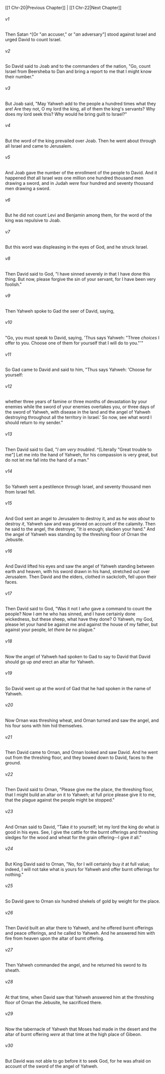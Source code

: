 ﻿---
aliases:
  - 1 Chronicles 21
---

[[1 Chr-20|Previous Chapter]] | [[1 Chr-22|Next Chapter]]

###### v1
Then Satan ^[Or "_an_ accuser," or "_an_ adversary"] stood against Israel and urged David to count Israel.

###### v2
So David said to Joab and to the commanders of the nation, "Go, count Israel from Beersheba to Dan and bring a report to me that I might know their number."

###### v3
But Joab said, "May Yahweh add to the people a hundred times what they are! Are they not, O my lord the king, all of them the king's servants? Why does my lord seek this? Why would he bring guilt to Israel?"

###### v4
But the word of the king prevailed over Joab. Then he went about through all Israel and came to Jerusalem.

###### v5
And Joab gave the number of the enrollment of the people to David. And it happened _that_ all Israel _was_ one million one hundred thousand men drawing a sword, and in Judah _were_ four hundred and seventy thousand men drawing a sword.

###### v6
But he did not count Levi and Benjamin among them, for the word of the king was repulsive to Joab.

###### v7
But this word was displeasing in the eyes of God, and he struck Israel.

###### v8
Then David said to God, "I have sinned severely _in_ that I have done this thing. But now, please forgive the sin of your servant, for I have been very foolish."

###### v9
Then Yahweh spoke to Gad the seer of David, saying,

###### v10
"Go, you must speak to David, saying, 'Thus says Yahweh: "Three _choices_ I offer to you. Choose one of them for yourself that I will do to you."'"

###### v11
So Gad came to David and said to him, "Thus says Yahweh: 'Choose for yourself:

###### v12
whether three years of famine or three months of devastation by your enemies while the sword of your enemies overtakes you, or three days of the sword of Yahweh, with disease in the land and the angel of Yahweh destroying throughout all the territory in Israel.' So now, see what word I should return to my sender."

###### v13
Then David said to Gad, "_I am very troubled_. ^[Literally "Great trouble to me"] Let me into the hand of Yahweh, for his compassion is very great, but do not let me fall into the hand of a man."

###### v14
So Yahweh sent a pestilence through Israel, and seventy thousand men from Israel fell.

###### v15
And God sent an angel to Jerusalem to destroy it, and as _he was about_ to destroy _it_, Yahweh saw and was grieved on account of the calamity. Then he said to the angel, the destroyer, "_It is_ enough; slacken your hand." And the angel of Yahweh was standing by the threshing floor of Ornan the Jebusite.

###### v16
And David lifted his eyes and saw the angel of Yahweh standing between earth and heaven, with his sword drawn in his hand, stretched out over Jerusalem. Then David and the elders, clothed in sackcloth, fell upon their faces.

###### v17
Then David said to God, "Was it not I _who_ gave a command to count the people? Now I _am_ he who has sinned, and I have certainly done wickedness, but these sheep, what have they done? O Yahweh, my God, please let your hand be against me and against the house of my father, but against your people, _let there be_ no plague."

###### v18
Now the angel of Yahweh had spoken to Gad to say to David that David should go up _and_ erect an altar for Yahweh.

###### v19
So David went up at the word of Gad that he had spoken in the name of Yahweh.

###### v20
Now Ornan was threshing wheat, and Ornan turned and saw the angel, and his four sons with him hid themselves.

###### v21
Then David came to Ornan, and Ornan looked and saw David. And he went out from the threshing floor, and they bowed down to David, faces to the ground.

###### v22
Then David said to Ornan, "Please give me the place, the threshing floor, that I might build an altar on it to Yahweh; at full price please give it to me, that the plague against the people might be stopped."

###### v23
And Ornan said to David, "Take _it_ to yourself; let my lord the king do what _is_ good in his eyes. See, I give the cattle for the burnt offerings and threshing sledges for the wood and wheat for the grain offering--I give _it_ all."

###### v24
But King David said to Ornan, "No, for I will certainly buy _it_ at full value; indeed, I will not take what is yours for Yahweh and offer burnt offerings for nothing."

###### v25
So David gave to Ornan six hundred shekels of gold by weight for the place.

###### v26
Then David built an altar there to Yahweh, and he offered burnt offerings and peace offerings, and he called to Yahweh. And he answered him with fire from heaven upon the altar of burnt offering.

###### v27
Then Yahweh commanded the angel, and he returned his sword to its sheath.

###### v28
At that time, when David saw that Yahweh answered him at the threshing floor of Ornan the Jebusite, he sacrificed there.

###### v29
Now the tabernacle of Yahweh that Moses had made in the desert and the altar of burnt offering _were_ at that time at the high place of Gibeon.

###### v30
But David was not able to go before it to seek God, for he was afraid on account of the sword of the angel of Yahweh.